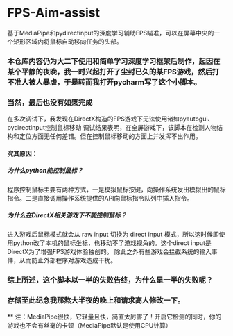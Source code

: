 # FPS-Aim-assist
基于MediaPipe和pydirectinput的深度学习辅助FPS瞄准，可以在屏幕中央的一个矩形区域内将鼠标自动移向任务的头部。
### 本仓库内容仍为大二下使用和简单学习深度学习框架后制作，起因在某个平静的夜晚，我一时兴起打开了尘封已久的某FPS游戏，然后打不准人被人暴虐，于是转而我打开pycharm写了这个小脚本。
### 当然，最后也没有如愿完成
在多次调试下，我发现在DirectX构造的FPS游戏下无法使用诸如pyautogui、pydirectinput控制鼠标移动
调试结果表明，在全屏游戏下，该脚本在检测人物结构和定位方面无任何差错。但在控制鼠标移动的方面上并发挥不出作用。
#### 究其原因：
##### 为什么python能控制鼠标？
程序控制鼠标主要有两种方式，一是模拟鼠标按键，向操作系统发出模拟出的鼠标指令。二是直接调用操作系统提供的API向鼠标指令队列中插入指令。
##### 为什么在DirectX相关游戏下不能控制鼠标？
进入游戏后鼠标模式就会从 raw input 切换为 direct input 模式，所以这时候即使用python改了本机的鼠标坐标，也移动不了游戏视角的。这个direct input是DirectX为了增强FPS游戏体验独创的。
除此之外有些游戏会拦截系统的输入事件，从而防止外部程序对游戏造成干扰。
### 综上所述，这个脚本以一半的失败告终，为什么是一半的失败呢？
### 存储至此纪念我那熬大半夜的晚上和请求高人修改一下。
** 注：MediaPipe很快，它轻量且快，简直太厉害了！开启它检测的同时，你的游戏也不会有丝毫的卡顿（MediaPipe默认是使用CPU计算）
